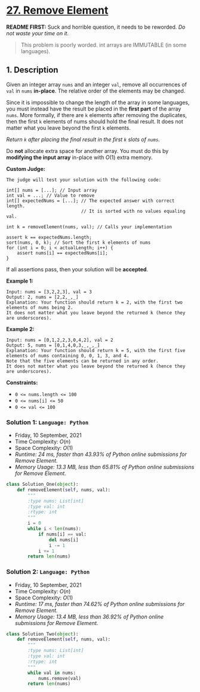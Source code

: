 # [27. Remove Element](https://leetcode.com/problems/remove-element/)

**README FIRST:** Suck and horrible question, it needs to be reworded. *Do not waste your time on it.*

> This problem is poorly worded. int arrays are IMMUTABLE (in some languages).

## 1. Description

Given an integer array `nums` and an integer `val`, remove all occurrences of `val` in `nums` **in-place**. The relative order of the elements may be changed.

Since it is impossible to change the length of the array in some languages, you must instead have the result be placed in the **first part** of the array `nums`. More formally, if there are `k` elements after removing the duplicates, then the first `k` elements of nums should hold the final result. It does not matter what you leave beyond the first `k` elements.

*Return `k` after placing the final result in the first `k` slots of `nums`.*

Do **not** allocate extra space for another array. You must do this by **modifying the input array** in-place with $O(1)$ extra memory.

**Custom Judge:**

```
The judge will test your solution with the following code:

int[] nums = [...]; // Input array
int val = ...; // Value to remove
int[] expectedNums = [...]; // The expected answer with correct length.
                            // It is sorted with no values equaling val.

int k = removeElement(nums, val); // Calls your implementation

assert k == expectedNums.length;
sort(nums, 0, k); // Sort the first k elements of nums
for (int i = 0; i < actualLength; i++) {
    assert nums[i] == expectedNums[i];
}
```

If all assertions pass, then your solution will be **accepted**.

**Example 1:**

```
Input: nums = [3,2,2,3], val = 3
Output: 2, nums = [2,2,_,_]
Explanation: Your function should return k = 2, with the first two elements of nums being 2.
It does not matter what you leave beyond the returned k (hence they are underscores).
```

**Example 2:**

```
Input: nums = [0,1,2,2,3,0,4,2], val = 2
Output: 5, nums = [0,1,4,0,3,_,_,_]
Explanation: Your function should return k = 5, with the first five elements of nums containing 0, 0, 1, 3, and 4.
Note that the five elements can be returned in any order.
It does not matter what you leave beyond the returned k (hence they are underscores).
```

**Constraints:**

- `0 <= nums.length <= 100`
- `0 <= nums[i] <= 50`
- `0 <= val <= 100`

### Solution 1: `Language: Python`

- Friday, 10 September, 2021
- Time Complexity: $O(n)$
- Space Complexity: $O(1)$
- *Runtime: 24 ms, faster than 43.93% of Python online submissions for Remove Element.*
- *Memory Usage: 13.3 MB, less than 65.81% of Python online submissions for Remove Element.*

```py
class Solution_One(object):
    def removeElement(self, nums, val):
        """
        :type nums: List[int]
        :type val: int
        :rtype: int
        """
        i = 0
        while i < len(nums):
            if nums[i] == val:
                del nums[i]
                i -= 1
            i += 1
        return len(nums)

```

### Solution 2: `Language: Python`

- Friday, 10 September, 2021
- Time Complexity: $O(n)$
- Space Complexity: $O(1)$
- *Runtime: 17 ms, faster than 74.62% of Python online submissions for Remove Element.*
- *Memory Usage: 13.4 MB, less than 36.92% of Python online submissions for Remove Element.*

```py
class Solution_Two(object):
    def removeElement(self, nums, val):
        """
        :type nums: List[int]
        :type val: int
        :rtype: int
        """
        while val in nums:
            nums.remove(val)
        return len(nums)
```
